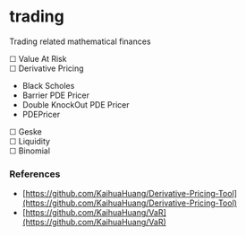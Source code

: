 # trading
Trading related mathematical finances

☐ Value At Risk  
☐ Derivative  Pricing
 - Black Scholes
 - Barrier PDE Pricer
 - Double KnockOut PDE Pricer
 - PDEPricer

☐ Geske  
☐ Liquidity  
☐ Binomial  
### References
* [https://github.com/KaihuaHuang/Derivative-Pricing-Tool](https://github.com/KaihuaHuang/Derivative-Pricing-Tool)
* [https://github.com/KaihuaHuang/VaR](https://github.com/KaihuaHuang/VaR)